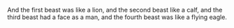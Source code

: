 And the first beast was like a lion, and the second beast like a calf, and the third beast had a face as a man, and the fourth beast was like a flying eagle.
